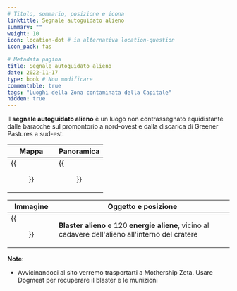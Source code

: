 ```yaml
---
# Titolo, sommario, posizione e icona
linktitle: Segnale autoguidato alieno
summary: ""
weight: 10
icon: location-dot # in alternativa location-question
icon_pack: fas

# Metadata pagina
title: Segnale autoguidato alieno
date: 2022-11-17
type: book # Non modificare
commentable: true
tags: "Luoghi della Zona contaminata della Capitale"
hidden: true
---
```


<div class="fo3">


Il **segnale autoguidato alieno** è un luogo non contrassegnato equidistante dalle baracche sul promontorio a nord-ovest e dalla discarica di Greener Pastures a sud-est. 

| Mappa                                        | Panoramica                                |
| -------------------------------------------- | ----------------------------------------- |
| {{<figure src="fo3/Alien_Crash_Site_loc.webp">}} | {{<figure src="fo3/Recon_Craft_Theta.webp">}} |

| Immagine                                       | Oggetto e posizione                                                                                 |
| ---------------------------------------------- | --------------------------------------------------------------------------------------------------- |
| {{<figure src="fo3/Alien_Blaster_location.webp">}} | **Blaster alieno** e 120 **energie aliene**, vicino al cadavere dell'alieno all'interno del cratere |



**Note**:
- Avvicinandoci al sito verremo trasportarti a Mothership Zeta. Usare Dogmeat per recuperare il blaster e le munizioni

</div>
